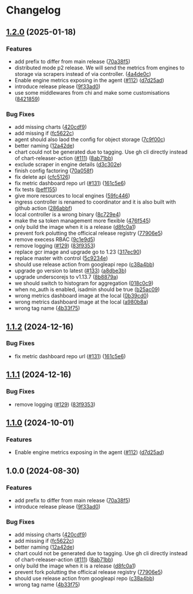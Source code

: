 # Changelog

## [1.2.0](https://github.com/iandyh/shibuya/compare/v1.1.2...v1.2.0) (2025-01-18)


### Features

* add prefix to differ from main release ([70a38f5](https://github.com/iandyh/shibuya/commit/70a38f574ad5593c78d77456b6a83f735d62f3e4))
* distributed mode p2 release. We will send the metrics from engines to storage via scrapers instead of via controller. ([4a4de0c](https://github.com/iandyh/shibuya/commit/4a4de0c82c68e2ec6cc1d8c5ffb5f7dbc6b45b59))
* Enable engine metrics exposing in the agent ([#112](https://github.com/iandyh/shibuya/issues/112)) ([d7d25ad](https://github.com/iandyh/shibuya/commit/d7d25adcb96451bc33d1d536f5b7017a64e1f4ba))
* introduce release please ([9f33ad0](https://github.com/iandyh/shibuya/commit/9f33ad0c7c22d1063b68fc22f7746e1ce748c86f))
* use some middlewares from chi and make some customisations ([8421859](https://github.com/iandyh/shibuya/commit/8421859e56e5cb005a61102de86f9c6ead207ee9))


### Bug Fixes

* add missing charts ([420cdf9](https://github.com/iandyh/shibuya/commit/420cdf94fa56d13b7bec7ce12dde20d14c1ffc39))
* add missing if ([fc5622c](https://github.com/iandyh/shibuya/commit/fc5622ca1a59ca3dec356039145bac5f6bf15c9c))
* agent should also laod the config for object storage ([7c9f00c](https://github.com/iandyh/shibuya/commit/7c9f00c8788c522489265d4085ce093f02dbf7a1))
* better naming ([12a42de](https://github.com/iandyh/shibuya/commit/12a42de7e83c3e37f0e44a6fff923a5f59e48cfe))
* chart could not be generated due to tagging. Use gh cli directly instead of chart-releaser-action ([#111](https://github.com/iandyh/shibuya/issues/111)) ([8ab71bb](https://github.com/iandyh/shibuya/commit/8ab71bb47ce99c5c4d8e42976bcb277409f1354a))
* exclude scraper in engine details ([d3c302e](https://github.com/iandyh/shibuya/commit/d3c302ea420b55c1122ca01685603523ef8c247e))
* finish config factoring ([70a058f](https://github.com/iandyh/shibuya/commit/70a058facc008ba8c9d0a66be85f2f11f1a50a13))
* fix delete api ([cfc5126](https://github.com/iandyh/shibuya/commit/cfc5126d5643115d36f8b5a317b7cb5e5967d089))
* fix metric dashboard repo url ([#131](https://github.com/iandyh/shibuya/issues/131)) ([161c5e6](https://github.com/iandyh/shibuya/commit/161c5e64208dcc5637aaf899d1b81298ee40adc3))
* fix tests ([beff155](https://github.com/iandyh/shibuya/commit/beff1554b8f44b85b99bf7100d319c9704f167e1))
* give more resources to local engines ([59fc446](https://github.com/iandyh/shibuya/commit/59fc44627bb7c4964962d0c385a4282c5a602f50))
* ingress controller is renamed to coordinator and it is also built with github action ([286abbf](https://github.com/iandyh/shibuya/commit/286abbf2327630a078ee2c5afb9f55cda08bf489))
* local controller is a wrong binary ([8c729e4](https://github.com/iandyh/shibuya/commit/8c729e4e4bcb0a6b6e1f0af310d9c2b0653ca21f))
* make the sa token management more flexible ([476f545](https://github.com/iandyh/shibuya/commit/476f545c09add0a83ae4800bca3d615980082221))
* only build the image when it is a release ([d8fc0a1](https://github.com/iandyh/shibuya/commit/d8fc0a1496f591d6c9254460010b28e3187bf5d8))
* prevent fork polutting the officical release registry ([77906e5](https://github.com/iandyh/shibuya/commit/77906e5140365321eb881d7c1edf2db1a94e1ae9))
* remove execess RBAC ([9c1e9d5](https://github.com/iandyh/shibuya/commit/9c1e9d53c076335683978bf4ba951b732dd987b1))
* remove logging ([#129](https://github.com/iandyh/shibuya/issues/129)) ([83f9353](https://github.com/iandyh/shibuya/commit/83f93539c5b579ce1448fbfa752e254e7c8a2d8e))
* replace gcr image and upgrade go to 1.23 ([317ec90](https://github.com/iandyh/shibuya/commit/317ec90639520c7466f66cc794cd086807451ca6))
* replace master with control ([5c9234e](https://github.com/iandyh/shibuya/commit/5c9234e6e89bd995c1050196277e49a797db5c88))
* should use release action from googleapi repo ([c38a4bb](https://github.com/iandyh/shibuya/commit/c38a4bb2aaeb172a4d1e44296715d950724f5008))
* upgrade go version to latest ([#133](https://github.com/iandyh/shibuya/issues/133)) ([a8dbe3b](https://github.com/iandyh/shibuya/commit/a8dbe3b45b49f4fef2db05b48f5cd60d7a295467))
* upgrade underscorejs to v1.13.7 ([8b8879a](https://github.com/iandyh/shibuya/commit/8b8879a407632a19769cbbf18afc8e04136bfbd4))
* we should switch to histogram for aggregation ([018c0c9](https://github.com/iandyh/shibuya/commit/018c0c982cac4ff3e489121b735e87e149fd74b5))
* when no_auth is enabled, isadmin should be true ([b25ac09](https://github.com/iandyh/shibuya/commit/b25ac091132ecc93039d6c1bff58bafb7eafbaf9))
* wrong metrics dashboard image at the local ([0b39cd0](https://github.com/iandyh/shibuya/commit/0b39cd000ad805fc2c5a4414dea654e155c3366a))
* wrong metrics dashboard image at the local ([a980b8a](https://github.com/iandyh/shibuya/commit/a980b8a1fa0cdc6f49abdaf5566e835785277181))
* wrong tag name ([4b33f75](https://github.com/iandyh/shibuya/commit/4b33f7506cf2863665052650b3744ec8505adf1e))

## [1.1.2](https://github.com/rakutentech/shibuya/compare/v1.1.1...v1.1.2) (2024-12-16)


### Bug Fixes

* fix metric dashboard repo url ([#131](https://github.com/rakutentech/shibuya/issues/131)) ([161c5e6](https://github.com/rakutentech/shibuya/commit/161c5e64208dcc5637aaf899d1b81298ee40adc3))

## [1.1.1](https://github.com/rakutentech/shibuya/compare/v1.1.0...v1.1.1) (2024-12-16)


### Bug Fixes

* remove logging ([#129](https://github.com/rakutentech/shibuya/issues/129)) ([83f9353](https://github.com/rakutentech/shibuya/commit/83f93539c5b579ce1448fbfa752e254e7c8a2d8e))

## [1.1.0](https://github.com/rakutentech/shibuya/compare/v1.0.0...v1.1.0) (2024-10-01)


### Features

* Enable engine metrics exposing in the agent ([#112](https://github.com/rakutentech/shibuya/issues/112)) ([d7d25ad](https://github.com/rakutentech/shibuya/commit/d7d25adcb96451bc33d1d536f5b7017a64e1f4ba))

## 1.0.0 (2024-08-30)


### Features

* add prefix to differ from main release ([70a38f5](https://github.com/rakutentech/shibuya/commit/70a38f574ad5593c78d77456b6a83f735d62f3e4))
* introduce release please ([9f33ad0](https://github.com/rakutentech/shibuya/commit/9f33ad0c7c22d1063b68fc22f7746e1ce748c86f))


### Bug Fixes

* add missing charts ([420cdf9](https://github.com/rakutentech/shibuya/commit/420cdf94fa56d13b7bec7ce12dde20d14c1ffc39))
* add missing if ([fc5622c](https://github.com/rakutentech/shibuya/commit/fc5622ca1a59ca3dec356039145bac5f6bf15c9c))
* better naming ([12a42de](https://github.com/rakutentech/shibuya/commit/12a42de7e83c3e37f0e44a6fff923a5f59e48cfe))
* chart could not be generated due to tagging. Use gh cli directly instead of chart-releaser-action ([#111](https://github.com/rakutentech/shibuya/issues/111)) ([8ab71bb](https://github.com/rakutentech/shibuya/commit/8ab71bb47ce99c5c4d8e42976bcb277409f1354a))
* only build the image when it is a release ([d8fc0a1](https://github.com/rakutentech/shibuya/commit/d8fc0a1496f591d6c9254460010b28e3187bf5d8))
* prevent fork polutting the officical release registry ([77906e5](https://github.com/rakutentech/shibuya/commit/77906e5140365321eb881d7c1edf2db1a94e1ae9))
* should use release action from googleapi repo ([c38a4bb](https://github.com/rakutentech/shibuya/commit/c38a4bb2aaeb172a4d1e44296715d950724f5008))
* wrong tag name ([4b33f75](https://github.com/rakutentech/shibuya/commit/4b33f7506cf2863665052650b3744ec8505adf1e))
